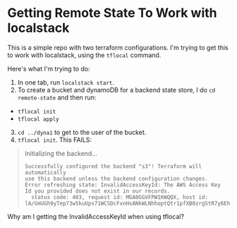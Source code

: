 # Getting Remote State To Work with localstack

This is a simple repo with two terraform configurations. I'm trying to get this to work with localstack, using the `tflocal` command.

Here's what I'm trying to do:

1. In one tab, run `localstack start`.
2. To create a bucket and dynamoDB for a backend state store, I do `cd remote-state` and then run:
  * `tflocal init`
  * `tflocal apply`
3. `cd ../dyna1` to get to the user of the bucket.
4. `tflocal init`.  This FAILS:

>
>    Initializing the backend...
> 
>     Successfully configured the backend "s3"! Terraform will automatically
>     use this backend unless the backend configuration changes.
>     Error refreshing state: InvalidAccessKeyId: The AWS Access Key Id you provided does not exist in our records.
>     	status code: 403, request id: MGA0GGVFPW1KWQQX, host id: lA/GmUGh9yTep73w5kuUps71WCSDcFxnHsANkWLNhhoptQtr1pfXB0zrgStR7y6EhtEaToL5mpY=

 
 Why am I getting the InvalidAccessKeyId when using tflocal?
